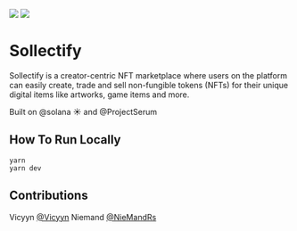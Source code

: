 ![](https://imgur.com/kmuDCNm.jpg)
![](https://imgur.com/qnB8i7X.jpg)

# Sollectify
Sollectify is a creator-centric NFT marketplace where users on the platform can easily create, trade and sell non-fungible tokens (NFTs) for their unique digital items like artworks, game items and more.

Built on @solana ☀️ and @ProjectSerum


## How To Run Locally
```
yarn
yarn dev
```


## Contributions
Vicyyn [@Vicyyn](https://twitter.com/vicyyn)
Niemand [@NieMandRs](https://twitter.com/NieMandRs)

